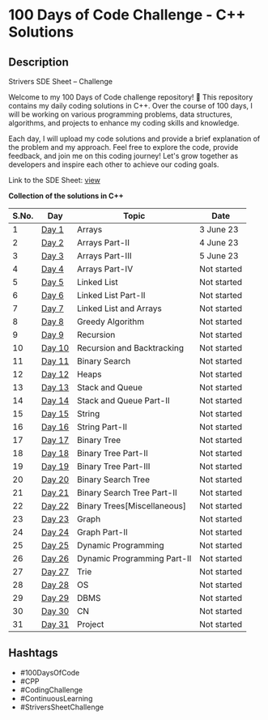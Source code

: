 # 100 Days of Code Challenge - C++ Solutions

## Description
Strivers SDE Sheet – Challenge

Welcome to my 100 Days of Code challenge repository! 🚀 This repository contains my daily coding solutions in C++. Over the course of 100 days, I will be working on various programming problems, data structures, algorithms, and projects to enhance my coding skills and knowledge.

Each day, I will upload my code solutions and provide a brief explanation of the problem and my approach. Feel free to explore the code, provide feedback, and join me on this coding journey! Let's grow together as developers and inspire each other to achieve our coding goals.

Link to the SDE Sheet: [view](https://docs.google.com/document/d/1SM92efk8oDl8nyVw8NHPnbGexTS9W-1gmTEYfEurLWQ/edit)

**Collection of the solutions in C++**

S.No. | Day | Topic | Date |
------|---------------|-------|------|
1 | [Day 1](https://github.com/pahadiaarun/100DaysOfCodeChallenge/tree/main/Day%201/Arrays) | Arrays | 3 June 23 |
2 | [Day 2](https://github.com/pahadiaarun/100DaysOfCodeChallenge/tree/main/Day%202/Arrays%20Part-II) | Arrays Part-II | 4 June 23 |
3 | [Day 3](https://github.com/pahadiaarun/100DaysOfCodeChallenge/tree/main/Day%203/Arrays%20Part-III) | Arrays Part-III | 5 June 23 |
4 | [Day 4](https://github.com/pahadiaarun/100DaysOfCodeChallenge/tree/main/Day%204/Arrays%20Part-IV) | Arrays Part-IV | Not started |
5 | [Day 5](https://github.com/pahadiaarun/100DaysOfCodeChallenge/tree/main/Day%205%20/Linked%20List) | Linked List | Not started |
6 | [Day 6](https://github.com/pahadiaarun/100DaysOfCodeChallenge/tree/main/Day%206%20/%20Linked%20List%20Part-II) | Linked List Part-II | Not started |
7 | [Day 7]() | Linked List and Arrays | Not started |
8 | [Day 8]() | Greedy Algorithm | Not started |
9 | [Day 9]() | Recursion | Not started |
10 | [Day 10]() | Recursion and Backtracking | Not started |
11 | [Day 11]() | Binary Search | Not started |
12 | [Day 12]() | Heaps | Not started |
13 | [Day 13]() | Stack and Queue | Not started |
14 | [Day 14]() | Stack and Queue Part-II | Not started |
15 | [Day 15]() | String | Not started |
16 | [Day 16]() | String Part-II | Not started |
17 | [Day 17]() | Binary Tree | Not started |
18 | [Day 18]() | Binary Tree Part-II | Not started |
19 | [Day 19]() | Binary Tree Part-III | Not started |
20 | [Day 20]() | Binary Search Tree | Not started |
21 | [Day 21]() | Binary Search Tree Part-II | Not started |
22 | [Day 22]() | Binary Trees[Miscellaneous] | Not started |
23 | [Day 23]() | Graph | Not started |
24 | [Day 24]() | Graph Part-II | Not started |
25 | [Day 25]() | Dynamic Programming | Not started |
26 | [Day 26]() | Dynamic Programming Part-II | Not started |
27 | [Day 27]() | Trie | Not started |
28 | [Day 28]() | OS | Not started |
29 | [Day 29]() | DBMS | Not started |
30 | [Day 30]() | CN | Not started |
31 | [Day 31]() | Project | Not started |


## Hashtags
- #100DaysOfCode
- #CPP
- #CodingChallenge
- #ContinuousLearning
- #StriversSheetChallenge
